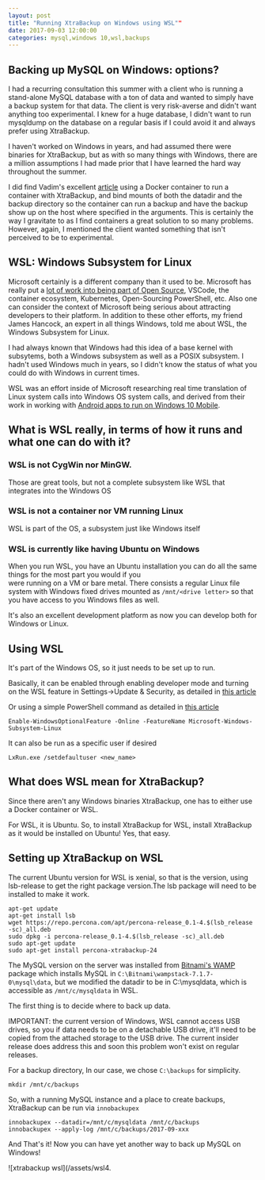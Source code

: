 ```yaml
---
layout: post
title: "Running XtraBackup on Windows using WSL""
date: 2017-09-03 12:00:00 
categories: mysql,windows 10,wsl,backups
---
```




## Backing up MySQL on Windows: options? 

I had a recurring consultation this summer with a client who is running a stand-alone MySQL database with a ton of data and wanted to simply have a backup system for that data. The client is very risk-averse and didn't want anything too experimental. I knew for a huge database, I didn't want to run mysqldump on the database on a regular basis if I could avoid it and always prefer using XtraBackup.

I haven't worked on Windows in years, and had assumed there were binaries for XtraBackup, but as with so many things with Windows, there are a million assumptions I had made prior that I have learned the hard way throughout the summer. 

I did find Vadim's excellent [article](https://www.percona.com/blog/2017/03/20/running-percona-xtrabackup-windows-docker/) using a Docker container to run a container with XtraBackup, and bind mounts of both the datadir and the backup directory so the container can run a backup and have the backup show up on the host where specified in the arguments. This is certainly the way I gravitate to as I find containers a great solution to so many problems. However, again, I mentioned the client wanted something that isn't perceived to be to experimental.

## WSL: Windows Subsystem for Linux

Microsoft certainly is a different company than it used to be. Microsoft has really put a [lot of work into being part of Open Source](https://opensource.microsoft.com/), VSCode, the container ecosystem, Kubernetes, Open-Sourcing PowerShell, etc. Also one can consider the context of Microsoft being serious about attracting developers to their platform. In addition to these other efforts, my friend James Hancock, an expert in all things Windows, told me about WSL, the Windows Subsystem for Linux. 

I had always known that Windows had this idea of a base kernel with subsytems, both a Windows subsystem as well as a POSIX subsystem. I hadn't used Windows much in years, so I didn't know the status of what you could do with Windows in current times.

WSL was an effort inside of Microsoft researching real time translation of Linux system calls into Windows OS system calls, and derived from their work in working with [Android apps to run on Windows 10 Mobile](https://arstechnica.com/information-technology/2016/04/why-microsoft-needed-to-make-windows-run-linux-software/).

## What is WSL really, in terms of how it runs and what one can do with it? 

### WSL is not CygWin nor MinGW. 
Those are great tools, but not a complete subsystem like WSL that integrates into the Windows OS

### WSL is not a container nor VM running Linux

WSL is part of the OS, a subsystem just like Windows itself

### WSL is currently like having Ubuntu on Windows

When you run WSL, you have an Ubuntu installation you can do all the same things for the most part you would if you  
were running on a VM or bare metal. There consists a regular Linux file system with Windows fixed drives mounted as ```/mnt/<drive letter>``` so that you have access to you Windows files as well.

It's also an excellent development platform as now you can develop both for Windows or Linux.

## Using WSL

It's part of the Windows OS, so it just needs to be set up to run.

Basically, it can be enabled through enabling developer mode and turning on the WSL feature in Settings->Update & Security, as detailed in [this article](https://solarianprogrammer.com/2017/04/15/install-wsl-windows-subsystem-for-linux/) 

Or using a simple PowerShell command as detailed in [this article](https://msdn.microsoft.com/en-us/commandline/wsl/install_guide)

    Enable-WindowsOptionalFeature -Online -FeatureName Microsoft-Windows-Subsystem-Linux

It can also be run as a specific user if desired

    LxRun.exe /setdefaultuser <new_name>


## What does WSL mean for XtraBackup?

Since there aren't any Windows binaries XtraBackup, one has to either use a Docker container or WSL.

For WSL, it is Ubuntu. So, to install XtraBackup for WSL, install XtraBackup as it would be installed on Ubuntu! Yes, that easy.

## Setting up XtraBackup on WSL

The current Ubuntu version for WSL is xenial, so that is the version, using lsb-release to get the right package version.The lsb package will need to be installed to make it work. 

    apt-get update
    apt-get install lsb
    wget https://repo.percona.com/apt/percona-release_0.1-4.$(lsb_release -sc)_all.deb
    sudo dpkg -i percona-release_0.1-4.$(lsb_release -sc)_all.deb
    sudo apt-get update
    sudo apt-get install percona-xtrabackup-24


The MySQL version on the server was installed from [Bitnami's WAMP](https://bitnami.com/stack/wamp) package which installs MySQL in ```C:\Bitnami\wampstack-7.1.7-0\mysql\data```, but we modified the datadir to be in C:\mysqldata, which is accessible as ```/mnt/c/mysqldata``` in WSL. 

The first thing is to decide where to back up data. 

IMPORTANT: the current version of Windows, WSL cannot access USB drives, so you if data needs to be on a detachable USB drive, it'll need to be copied from the attached storage to the USB drive. The current insider release does address this and soon this problem won't exist on regular releases. 

For a backup directory, In our case, we chose ```C:\backups``` for simplicity.

    mkdir /mnt/c/backups

So, with a running MySQL instance and a place to create backups, XtraBackup can be run via ```innobackupex```

    innobackupex --datadir=/mnt/c/mysqldata /mnt/c/backups
    innobackupex --apply-log /mnt/c/backups/2017-09-xxx

And That's it! Now you can have yet another way to back up MySQL on Windows!

![xtrabackup wsl](/assets/wsl4.
